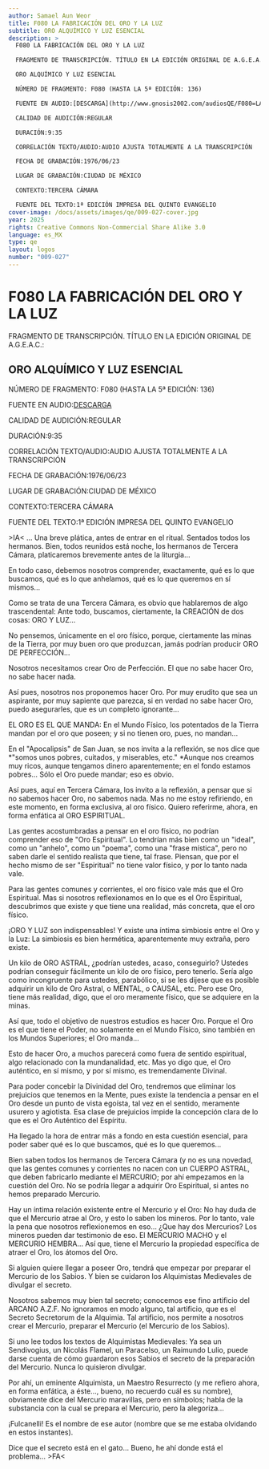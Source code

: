 ```yaml
---
author: Samael Aun Weor
title: F080 LA FABRICACIÓN DEL ORO Y LA LUZ
subtitle: ORO ALQUÍMICO Y LUZ ESENCIAL
description: >
  F080 LA FABRICACIÓN DEL ORO Y LA LUZ

  FRAGMENTO DE TRANSCRIPCIÓN. TÍTULO EN LA EDICIÓN ORIGINAL DE A.G.E.A.C.:

  ORO ALQUÍMICO Y LUZ ESENCIAL

  NÚMERO DE FRAGMENTO: F080 (HASTA LA 5ª EDICIÓN: 136)

  FUENTE EN AUDIO:[DESCARGA](http://www.gnosis2002.com/audiosQE/F080=LA-FABRICACION-DEL-ORO-Y-LA-LUZ.zip)

  CALIDAD DE AUDICIÓN:REGULAR

  DURACIÓN:9:35

  CORRELACIÓN TEXTO/AUDIO:AUDIO AJUSTA TOTALMENTE A LA TRANSCRIPCIÓN

  FECHA DE GRABACIÓN:1976/06/23

  LUGAR DE GRABACIÓN:CIUDAD DE MÉXICO

  CONTEXTO:TERCERA CÁMARA

  FUENTE DEL TEXTO:1ª EDICIÓN IMPRESA DEL QUINTO EVANGELIO
cover-image: /docs/assets/images/qe/009-027-cover.jpg
year: 2025
rights: Creative Commons Non-Commercial Share Alike 3.0
language: es_MX
type: qe
layout: logos
number: "009-027"
---
```

# F080 LA FABRICACIÓN DEL ORO Y LA LUZ

FRAGMENTO DE TRANSCRIPCIÓN. TÍTULO EN LA EDICIÓN ORIGINAL DE A.G.E.A.C.:

## ORO ALQUÍMICO Y LUZ ESENCIAL

NÚMERO DE FRAGMENTO: F080 (HASTA LA 5ª EDICIÓN: 136)

FUENTE EN AUDIO:[DESCARGA](http://www.gnosis2002.com/audiosQE/F080=LA-FABRICACION-DEL-ORO-Y-LA-LUZ.zip)

CALIDAD DE AUDICIÓN:REGULAR

DURACIÓN:9:35

CORRELACIÓN TEXTO/AUDIO:AUDIO AJUSTA TOTALMENTE A LA TRANSCRIPCIÓN

FECHA DE GRABACIÓN:1976/06/23

LUGAR DE GRABACIÓN:CIUDAD DE MÉXICO

CONTEXTO:TERCERA CÁMARA

FUENTE DEL TEXTO:1ª EDICIÓN IMPRESA DEL QUINTO EVANGELIO

\>IA< ... Una breve plática, antes de entrar en el ritual. Sentados todos los hermanos. Bien, todos reunidos está noche, los hermanos de Tercera Cámara, platicaremos brevemente antes de la liturgia...

En todo caso, debemos nosotros comprender, exactamente, qué es lo que buscamos, qué es lo que anhelamos, qué es lo que queremos en sí mismos...

Como se trata de una Tercera Cámara, es obvio que hablaremos de algo trascendental: Ante todo, buscamos, ciertamente, la CREACIÓN de dos cosas: ORO Y LUZ...

No pensemos, únicamente en el oro físico, porque, ciertamente las minas de la Tierra, por muy buen oro que produzcan, jamás podrían producir ORO DE PERFECCIÓN...

Nosotros necesitamos crear Oro de Perfección. El que no sabe hacer Oro, no sabe hacer nada.

Así pues, nosotros nos proponemos hacer Oro. Por muy erudito que sea un aspirante, por muy sapiente que parezca, si en verdad no sabe hacer Oro, puedo asegurarles, que es un completo ignorante...

EL ORO ES EL QUE MANDA: En el Mundo Físico, los potentados de la Tierra mandan por el oro que poseen; y si no tienen oro, pues, no mandan...

En el "Apocalipsis" de San Juan, se nos invita a la reflexión, se nos dice que *"somos unos pobres, cuitados, y miserables, etc." *Aunque nos creamos muy ricos, aunque tengamos dinero aparentemente; en el fondo estamos pobres... Sólo el Oro puede mandar; eso es obvio.

Así pues, aquí en Tercera Cámara, los invito a la reflexión, a pensar que si no sabemos hacer Oro, no sabemos nada. Mas no me estoy refiriendo, en este momento, en forma exclusiva, al oro físico. Quiero referirme, ahora, en forma enfática al ORO ESPIRITUAL.

Las gentes acostumbradas a pensar en el oro físico, no podrían comprender eso de "Oro Espiritual". Lo tendrían más bien como un "ideal", como un "anhelo", como un "poema", como una "frase mística", pero no saben darle el sentido realista que tiene, tal frase. Piensan, que por el hecho mismo de ser "Espiritual" no tiene valor físico, y por lo tanto nada vale.

Para las gentes comunes y corrientes, el oro físico vale más que el Oro Espiritual. Mas si nosotros reflexionamos en lo que es el Oro Espiritual, descubrimos que existe y que tiene una realidad, más concreta, que el oro físico.

¡ORO Y LUZ son indispensables! Y existe una íntima simbiosis entre el Oro y la Luz: La simbiosis es bien hermética, aparentemente muy extraña, pero existe.

Un kilo de ORO ASTRAL, ¿podrían ustedes, acaso, conseguirlo? Ustedes podrían conseguir fácilmente un kilo de oro físico, pero tenerlo. Sería algo como incongruente para ustedes, parabólico, si se les dijese que es posible adquirir un kilo de Oro Astral, o MENTAL, o CAUSAL, etc. Pero ese Oro, tiene más realidad, digo, que el oro meramente físico, que se adquiere en la minas.

Así que, todo el objetivo de nuestros estudios es hacer Oro. Porque el Oro es el que tiene el Poder, no solamente en el Mundo Físico, sino también en los Mundos Superiores; el Oro manda...

Esto de hacer Oro, a muchos parecerá como fuera de sentido espiritual, algo relacionado con la mundanalidad, etc. Mas yo digo que, el Oro auténtico, en sí mismo, y por sí mismo, es tremendamente Divinal.

Para poder concebir la Divinidad del Oro, tendremos que eliminar los prejuicios que tenemos en la Mente, pues existe la tendencia a pensar en el Oro desde un punto de vista egoísta, tal vez en el sentido, meramente usurero y agiotista. Esa clase de prejuicios impide la concepción clara de lo que es el Oro Auténtico del Espíritu.

Ha llegado la hora de entrar más a fondo en esta cuestión esencial, para poder saber qué es lo que buscamos, qué es lo que queremos...

Bien saben todos los hermanos de Tercera Cámara (y no es una novedad, que las gentes comunes y corrientes no nacen con un CUERPO ASTRAL, que deben fabricarlo mediante el MERCURIO; por ahí empezamos en la cuestión del Oro. No se podría llegar a adquirir Oro Espiritual, si antes no hemos preparado Mercurio.

Hay un íntima relación existente entre el Mercurio y el Oro: No hay duda de que el Mercurio atrae al Oro, y esto lo saben los mineros. Por lo tanto, vale la pena que nosotros reflexionemos en eso... ¿Que hay dos Mercurios? Los mineros pueden dar testimonio de eso. El MERCURIO MACHO y el MERCURIO HEMBRA... Así que, tiene el Mercurio la propiedad específica de atraer el Oro, los átomos del Oro.

Si alguien quiere llegar a poseer Oro, tendrá que empezar por preparar el Mercurio de los Sabios. Y bien se cuidaron los Alquimistas Medievales de divulgar el secreto.

Nosotros sabemos muy bien tal secreto; conocemos ese fino artificio del ARCANO A.Z.F. No ignoramos en modo alguno, tal artificio, que es el Secreto Secretorum de la Alquimia. Tal artificio, nos permite a nosotros crear el Mercurio, preparar el Mercurio (el Mercurio de los Sabios).

Si uno lee todos los textos de Alquimistas Medievales: Ya sea un Sendivogius, un Nicolás Flamel, un Paracelso, un Raimundo Lulio, puede darse cuenta de cómo guardaron esos Sabios el secreto de la preparación del Mercurio. Nunca lo quisieron divulgar.

Por ahí, un eminente Alquimista, un Maestro Resurrecto (y me refiero ahora, en forma enfática, a éste..., bueno, no recuerdo cuál es su nombre), obviamente dice del Mercurio maravillas, pero en símbolos; habla de la substancia con la cual se prepara el Mercurio, pero la alegoriza...

¡Fulcanelli! Es el nombre de ese autor (nombre que se me estaba olvidando en estos instantes).

Dice que el secreto está en el gato... Bueno, he ahí donde está el problema... \>FA<

